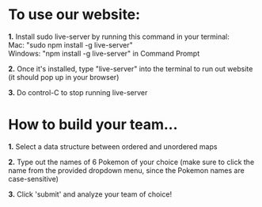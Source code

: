 <h1>To use our website:</h1>

<b>1.</b> Install sudo live-server by running this command in your terminal: <br>
Mac: "sudo npm install -g live-server" <br>
Windows: "npm install -g live-server" in Command Prompt

<b>2.</b> Once it's installed, type "live-server" into the terminal to run out website (it should pop up in your browser)

<b>3.</b> Do control-C to stop running live-server


<h1>How to build your team...</h1>

<b>1.</b> Select a data structure between ordered and unordered maps

<b>2.</b> Type out the names of 6 Pokemon of your choice (make sure to click the name from the provided dropdown menu, since the Pokemon names are case-sensitive)

<b>3.</b> Click 'submit' and analyze your team of choice!
